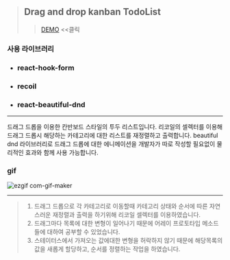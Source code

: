 > ## Drag and drop kanban TodoList
>
> > [DEMO](https://webdevfront.com/react_to_do/) <<클릭

### 사용 라이브러리

- ### react-hook-form
- ### recoil
- ### react-beautiful-dnd

<hr>
드래그 드롭을 이용한 칸반보드 스타일의 투두 리스트입니다. 리코일의 셀렉터를 이용해 드래그 드롭시 해당하는 카테고리에 대한 리스트를 재정렬하고 출력합니다. beautiful dnd 라이브러리로 드래그 드롭에 대한 에니메이션을 개발자가 따로 작성할 필요없이 물리적인 효과와 함께 사용 가능합니다.

### gif

![ezgif com-gif-maker](https://user-images.githubusercontent.com/105046423/195060338-fd7f946c-5790-4705-ad44-f2d429fda4c5.gif)

<hr/>

> 1. 드래그 드롭으로 각 카테고리로 이동할때 카테고리 상태와 순서에 따른 자연스러운 재정렬과 출력을 하기위해 리코일 셀렉터를 이용하였습니다.
> 2. 드래그마다 목록에 대한 변형이 일어나기 때문에 어레이 프로토타입 메소드들에 대하여 공부할 수 있었습니다.
> 3. 스테이터스에서 가져오는 값에대한 변형을 허락하지 않기 때문에 해당목록의 값을 새롭게 할당하고, 순서를 정렬하는 작업을 하였습니다.
